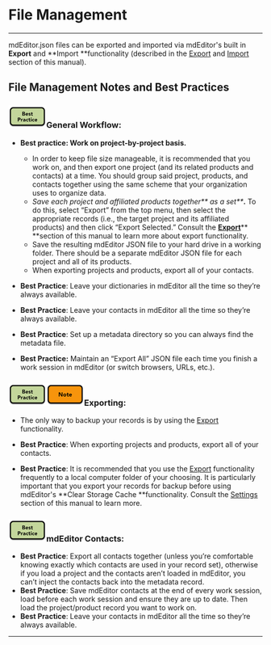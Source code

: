 # File Management

---

mdEditor.json files can be exported and imported via mdEditor's built in **Export** and **Import **functionality \(described in the [Export](/export.md) and [Import](/import.md) section of this manual\).

## File Management Notes and Best Practices

### ![](/assets/best_practice_small.png)General Workflow:

* **Best practice: Work on project-by-project basis.**

  * In order to keep file size manageable, it is recommended that you work on, and then export one project \(and its related products and contacts\) at a time. You should group said project, products, and contacts together using the same scheme that your organization uses to organize data.
  * _Save each project and affiliated products together** as a set**_**.** To do this, select “Export” from the top menu, then select the appropriate records \(i.e., the target project and its affiliated products\) and then click “Export Selected.” Consult the [**Export**](/export.md)** **section of this manual to learn more about export functionality.
  * Save the resulting mdEditor JSON file to your hard drive in a working folder. There should be a separate mdEditor JSON file for each project and all of its products. 
  * When exporting projects and products, export all of your contacts. 

* **Best Practice**: Leave your dictionaries in mdEditor all the time so they’re always available.

* **Best Practice**: Leave your contacts in mdEditor all the time so they’re always available.

* **Best Practice**: Set up a metadata directory so you can always find the metadata file.

* **Best Practice:** Maintain an “Export All” JSON file each time you finish a work session in mdEditor \(or switch browsers, URLs, etc.\).

### ![](/assets/best_practice_small.png)![](/assets/note_small.png)Exporting:

* The only way to backup your records is by using the [Export](/export.md) functionality.

* **Best Practice**: When exporting projects and products, export all of your contacts.

* **Best Practice**: It is recommended that you use the [Export](/export.md) functionality frequently to a local computer folder of your choosing. It is particularly important that you export your records for backup before using mdEditor's **Clear Storage Cache **functionality. Consult the [Settings](/settings.md) section of this manual to learn more.

### ![](/assets/best_practice_small.png)mdEditor Contacts:

* **Best Practice**: Export all contacts together \(unless you’re comfortable knowing exactly which contacts are used in your record set\), otherwise if you load a project and the contacts aren’t loaded in mdEditor, you can’t inject the contacts back into the metadata record.
* **Best Practice**: Save mdEditor contacts at the end of every work session, load before each work session and ensure they are up to date. Then load the project/product record you want to work on.
* **Best Practice**: Leave your contacts in mdEditor all the time so they’re always available.

---



